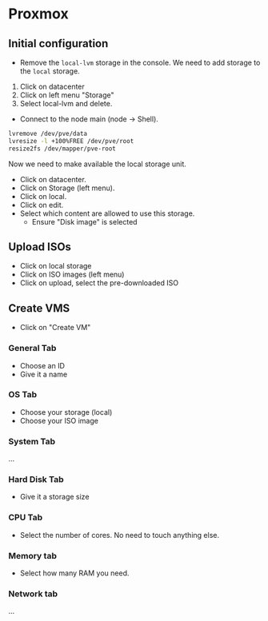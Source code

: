 # Proxmox

## Initial configuration

- Remove the `local-lvm` storage in the console. We need to add storage to the `local` storage.

1. Click on datacenter
2. Click on left menu "Storage"
3. Select local-lvm and delete.

- Connect to the node main (node -> Shell).

```bash
lvremove /dev/pve/data
lvresize -l +100%FREE /dev/pve/root
resize2fs /dev/mapper/pve-root
```

Now we need to make available the local storage unit.
- Click on datacenter.
- Click on Storage (left menu).
- Click on local.
- Click on edit.
- Select which content are allowed to use this storage.
  - Ensure "Disk image" is selected


## Upload ISOs

- Click on local storage
- Click on ISO images (left menu)
- Click on upload, select the pre-downloaded ISO

## Create VMS

- Click on "Create VM"

### General Tab

- Choose an ID
- Give it a name

### OS Tab

- Choose your storage (local)
- Choose your ISO image

### System Tab

...

### Hard Disk Tab

- Give it a storage size

### CPU Tab

- Select the number of cores. No need to touch anything else.

### Memory tab

- Select how many RAM you need.

### Network tab

...


